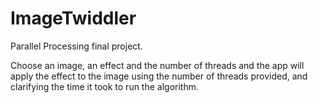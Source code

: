 ImageTwiddler
=============

Parallel Processing final project. 

Choose an image, an effect and the number of threads and the app will apply the effect to the image using the
number of threads provided, and clarifying the time it took to run the algorithm.
